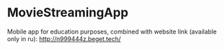# MovieStreamingApp

Mobile app for education purposes, combined with website link (available only in ru): http://n999444z.beget.tech/
